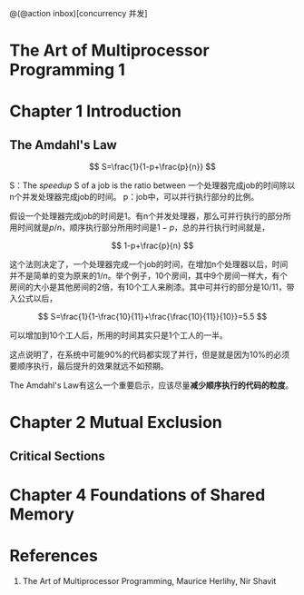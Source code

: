 @(@action inbox)[concurrency 并发]

# The Art of Multiprocessor Programming 1

# Chapter 1 Introduction

## The Amdahl's Law

$$
S=\frac{1}{1-p+\frac{p}{n}}
$$

S：The *speedup* S of a job is the ratio between 一个处理器完成job的时间除以n个并发处理器完成job的时间。
p：job中，可以并行执行部分的比例。

假设一个处理器完成job的时间是1。有n个并发处理器，那么可并行执行的部分所用时间就是$p/n$，顺序执行部分所用时间是$1-p$，总的并行执行时间就是，

$$
1-p+\frac{p}{n}
$$

这个法则决定了，一个处理器完成一个job的时间，在增加n个处理器以后，时间并不是简单的变为原来的$1/n$。举个例子，10个房间，其中9个房间一样大，有个房间的大小是其他房间的2倍，有10个工人来刷漆。其中可并行的部分是$10/11$，带入公式以后，

$$
S=\frac{1}{1-\frac{10}{11}+\frac{\frac{10}{11}}{10}}=5.5
$$

可以增加到10个工人后，所用的时间其实只是1个工人的一半。

这点说明了，在系统中可能90%的代码都实现了并行，但是就是因为10%的必须要顺序执行，最后提升的效果就远不如预期。

The Amdahl's Law有这么一个重要启示，应该尽量**减少顺序执行的代码的粒度**。

# Chapter 2 Mutual Exclusion

## Critical Sections

# Chapter 4 Foundations of Shared Memory

# References
1. The Art of Multiprocessor Programming, Maurice Herlihy, Nir Shavit